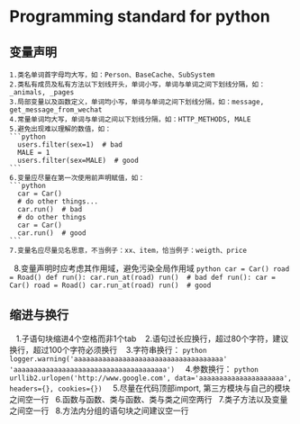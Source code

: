 # Programming standard for python
## 变量声明
    1.类名单词首字母均大写，如：Person、BaseCache、SubSystem
    2.类私有成员及私有方法以下划线开头，单词小写，单词与单词之间下划线分隔，如：_animals, _pages
    3.局部变量以及函数定义，单词均小写，单词与单词之间下划线分隔，如：message, get_message_from_wechat
    4.常量单词均大写，单词与单词之间以下划线分隔，如：HTTP_METHODS, MALE
    5.避免出现难以理解的数值，如：
    ```python
      users.filter(sex=1)  # bad
      MALE = 1
      users.filter(sex=MALE)  # good
    ```
    6.变量应尽量在第一次使用前声明赋值，如：
    ```python
      car = Car()
      # do other things...
      car.run()  # bad
      # do other things
      car = Car()
      car.run()  # good
    ```
    7.变量名应尽量见名思意，不当例子：xx、item，恰当例子：weigth、price
    8.变量声明时应考虑其作用域，避免污染全局作用域
    ```python
        car = Car()
        road = Road()
        def run():
            car.run_at(road)
        run()  # bad
        def run():
            car = Car()
            road = Road()
            car.run_at(road)
        run()  # good
    ```
## 缩进与换行
    1.子语句块缩进4个空格而非1个tab
    2.语句过长应换行，超过80个字符，建议换行，超过100个字符必须换行
    3.字符串换行：
    ```python
        logger.warning('aaaaaaaaaaaaaaaaaaaaaaaaaaaaaaaaaaaaa'
                       'aaaaaaaaaaaaaaaaaaaaaaaaaaaaaaaaaaaaaa')
    ```
    4.参数换行：
    ```python
        urllib2.urlopen('http://www.google.com',
                        data='aaaaaaaaaaaaaaaaaaaaa',
                        headers={},
                        cookies={})
    ```
    5.尽量在代码顶部import, 第三方模块与自己的模块之间空一行
    6.函数与函数、类与函数、类与类之间空两行
    7.类子方法以及变量之间空一行
    8.方法内分组的语句块之间建议空一行
